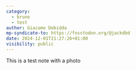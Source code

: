 ```yaml
---
category:
  - bruno
  - test
author: Giacomo Debidda
mp-syndicate-to: https://fosstodon.org/@jackdbd
date: 2024-12-01T21:27:26+01:00
visibility: public
---
```


This is a test note with a photo